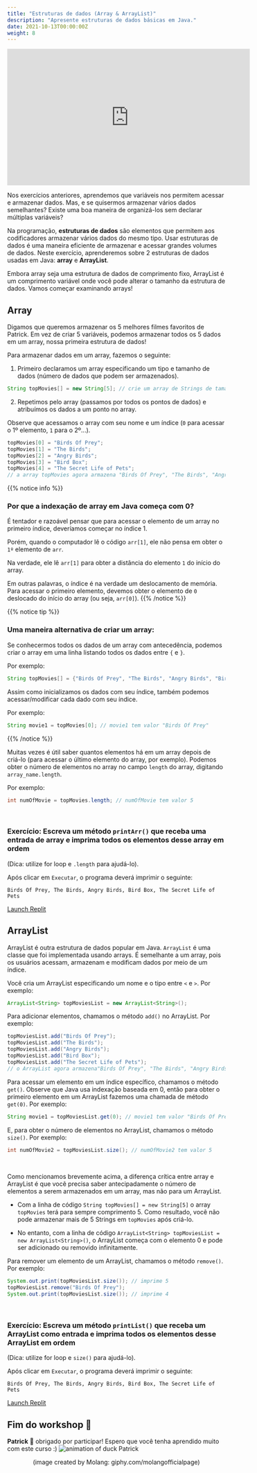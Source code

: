 ```yaml
---
title: "Estruturas de dados (Array & ArrayList)"
description: "Apresente estruturas de dados básicas em Java."
date: 2021-10-13T00:00:00Z
weight: 8
---
```


<p style="text-align: center;"><iframe width="560" height="315" src="https://www.youtube.com/embed/x2hcvJjiH_g" frameborder="0" allow="accelerometer; autoplay; clipboard-write; encrypted-media; gyroscope; picture-in-picture" allowfullscreen></iframe></p>

Nos exercícios anteriores, aprendemos que variáveis ​​nos permitem acessar e armazenar dados. Mas, e se quisermos armazenar vários dados semelhantes? Existe uma boa maneira de organizá-los sem declarar múltiplas variáveis?

Na programação, **estruturas de dados** são elementos que permitem aos codificadores armazenar vários dados do mesmo tipo. Usar estruturas de dados é uma maneira eficiente de armazenar e acessar grandes volumes de dados. Neste exercício, aprenderemos sobre 2 estruturas de dados usadas em Java: **array** e **ArrayList**.

Embora array seja uma estrutura de dados de comprimento fixo, ArrayList é um comprimento variável onde você pode alterar o tamanho da estrutura de dados. Vamos começar examinando arrays!

## Array

Digamos que queremos armazenar os 5 melhores filmes favoritos de Patrick. Em vez de criar 5 variáveis, podemos armazenar todos os 5 dados em um array, nossa primeira estrutura de dados!

Para armazenar dados em um array, fazemos o seguinte:

1. Primeiro declaramos um array especificando um tipo e tamanho de dados (número de dados que podem ser armazenados).

```java
String topMovies[] = new String[5]; // crie um array de Strings de tamanho 5.
```

2. Repetimos pelo array (passamos por todos os pontos de dados) e atribuímos os dados a um ponto no array.

Observe que acessamos o array com seu nome e um índice (`0` para acessar o 1º elemento, `1` para o 2º...).
```java
topMovies[0] = "Birds Of Prey";
topMovies[1] = "The Birds";
topMovies[2] = "Angry Birds";
topMovies[3] = "Bird Box";
topMovies[4] = "The Secret Life of Pets";
// a array topMovies agora armazena "Birds Of Prey", "The Birds", "Angry Birds", "Bird Box", "The Secret Life of Pets" em ordem
```
{{% notice info %}}
### Por que a indexação de array em Java começa com 0?

É tentador e razoável pensar que para acessar o elemento de um array no primeiro índice, deveríamos começar no índice 1.

Porém, quando o computador lê o código `arr[1]`, ele não pensa em obter o `1º` elemento de `arr`.

Na verdade, ele lê `arr[1]` para obter a distância do elemento `1` do início do array.

Em outras palavras, o índice é na verdade um deslocamento de memória. Para acessar o primeiro elemento, devemos obter o elemento de `0` deslocado do início do array (ou seja, `arr[0]`).
{{% /notice %}}

{{% notice tip %}}
### Uma maneira alternativa de criar um array:
Se conhecermos todos os dados de um array com antecedência, podemos criar o array em uma linha listando todos os dados entre `{` e `}`.

Por exemplo:

```java
String topMovies[] = {"Birds Of Prey", "The Birds", "Angry Birds", "Bird Box", "The Secret Life of Pets"};
```

Assim como inicializamos os dados com seu índice, também podemos acessar/modificar cada dado com seu índice.

Por exemplo:

```java
String movie1 = topMovies[0]; // movie1 tem valor "Birds Of Prey"
```

{{% /notice %}}

Muitas vezes é útil saber quantos elementos há em um array depois de criá-lo (para acessar o último elemento do array, por exemplo). Podemos obter o número de elementos no array no campo `length` do array, digitando `array_name.length`.

Por exemplo:

```java
int numOfMovie = topMovies.length; // numOfMovie tem valor 5
```

<br/>

### Exercício: Escreva um método `printArr()` que receba uma entrada de array e imprima todos os elementos desse array em ordem
(Dica: utilize for loop e `.length` para ajudá-lo).

Após clicar em `Executar`, o programa deverá imprimir o seguinte:

```
Birds Of Prey, The Birds, Angry Birds, Bird Box, The Secret Life of Pets
```

<a class="my-2 mx-4 btn btn-info" href="https://replit.com/@nuevofoundation/JavaBasicsArray" target="_blank">Launch Replit</a>

## ArrayList

ArrayList é outra estrutura de dados popular em Java. `ArrayList` é uma classe que foi implementada usando arrays. É semelhante a um array, pois os usuários acessam, armazenam e modificam dados por meio de um índice.

Você cria um ArrayList especificando um nome e o tipo entre `<` e `>`.
Por exemplo:

```java
ArrayList<String> topMoviesList = new ArrayList<String>();
```

Para adicionar elementos, chamamos o método `add()` no ArrayList.
Por exemplo:

```java
topMoviesList.add("Birds Of Prey");
topMoviesList.add("The Birds");
topMoviesList.add("Angry Birds");
topMoviesList.add("Bird Box");
topMoviesList.add("The Secret Life of Pets");
// o ArrayList agora armazena"Birds Of Prey", "The Birds", "Angry Birds", "Bird Box", "The Secret Life of Pets" em ordem
```

Para acessar um elemento em um índice específico, chamamos o método `get()`. Observe que Java usa indexação baseada em 0, então para obter o primeiro elemento em um ArrayList fazemos uma chamada de método `get(0)`. 
Por exemplo:

```java
String movie1 = topMoviesList.get(0); // movie1 tem valor "Birds Of Prey"
```

E, para obter o número de elementos no ArrayList, chamamos o método `size()`.
Por exemplo:

```java
int numOfMovie2 = topMoviesList.size(); // numOfMovie2 tem valor 5
```

<br/>

Como mencionamos brevemente acima, a diferença crítica entre array e ArrayList é que você precisa saber antecipadamente o número de elementos a serem armazenados em um array, mas não para um ArrayList.

- Com a linha de código `String topMovies[] = new String[5]` o array `topMovies` terá para sempre comprimento 5. Como resultado, você não pode armazenar mais de 5 Strings em `topMovies` após criá-lo.

- No entanto, com a linha de código `ArrayList<String> topMoviesList = new ArrayList<String>()`, o ArrayList começa com o elemento 0 e pode ser adicionado ou removido infinitamente.

Para remover um elemento de um ArrayList, chamamos o método `remove()`.
Por exemplo:

```java
System.out.print(topMoviesList.size()); // imprime 5
topMoviesList.remove("Birds Of Prey");
System.out.print(topMoviesList.size()); // imprime 4
```

<br/>

### Exercício: Escreva um método `printList()` que receba um ArrayList como entrada e imprima todos os elementos desse ArrayList em ordem

(Dica: utilize for loop e `size()` para ajudá-lo).

Após clicar em `Executar`, o programa deverá imprimir o seguinte:

```
Birds Of Prey, The Birds, Angry Birds, Bird Box, The Secret Life of Pets
```

<a class="my-2 mx-4 btn btn-info" href="https://replit.com/@nuevofoundation/JavaBasicsList" target="_blank">Launch Replit</a>

## Fim do workshop 🐥

<b>Patrick</b> 🐥 obrigado por participar! Espero que você tenha aprendido muito com este curso :)
![animation of duck Patrick](https://media.giphy.com/media/l49JKwmJLChtS6d44/giphy.gif)

<p style="text-align: center;">(image created by Molang: giphy.com/molangofficialpage)</p>
